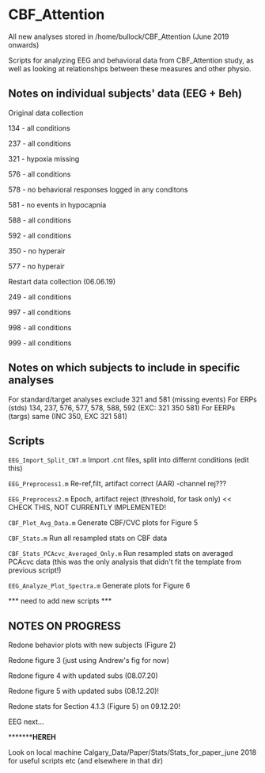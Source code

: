 # CBF_Attention

All new analyses stored in /home/bullock/CBF_Attention (June 2019 onwards)

Scripts for analyzing EEG and behavioral data from CBF_Attention study, as well as looking at relationships between these measures and other physio.


## Notes on individual subjects' data (EEG + Beh)

Original data collection

134 - all conditions

237 - all conditions

321 - hypoxia missing

576 - all conditions

578 - no behavioral responses logged in any conditons

581 - no events in hypocapnia

588 - all conditions

592 - all conditions

350 - no hyperair

577 - no hyperair

Restart data collection (06.06.19)

249 - all conditions

997 - all conditions

998 - all conditions

999 - all conditions


## Notes on which subjects to include in specific analyses

For standard/target analyses exclude 321 and 581 (missing events)
For ERPs (stds) 134, 237, 576, 577, 578, 588, 592 (EXC: 321 350 581)
For EERPs (targs) same (INC 350, EXC 321 581)


## Scripts

`EEG_Import_Split_CNT.m` Import .cnt files, split into differnt conditions (edit this)

`EEG_Preprocess1.m` Re-ref,filt, artifact correct (AAR) -channel rej???

`EEG_Preprocess2.m` Epoch, artifact reject (threshold, for task only) << CHECK THIS, NOT CURRENTLY IMPLEMENTED!

`CBF_Plot_Avg_Data.m` Generate CBF/CVC plots for Figure 5

`CBF_Stats.m` Run all resampled stats on CBF data

`CBF_Stats_PCAcvc_Averaged_Only.m` Run resampled stats on averaged PCAcvc data (this was the only analysis that didn't fit the template from previous script!)

`EEG_Analyze_Plot_Spectra.m` Generate plots for Figure 6


*** need to add new scripts ***

## NOTES ON PROGRESS

Redone behavior plots with new subjects (Figure 2)

Redone figure 3 (just using Andrew's fig for now)

Redone figure 4 with updated subs (08.07.20)

Redone figure 5 with updated subs (08.12.20)!

Redone stats for Section 4.1.3 (Figure 5) on 09.12.20!

EEG next...

*********************HEREH**************





Look on local machine Calgary_Data/Paper/Stats/Stats_for_paper_june 2018 for useful scripts etc (and elsewhere in that dir)

